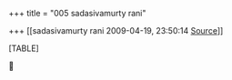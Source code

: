 +++
title = "005 sadasivamurty rani"

+++
[[sadasivamurty rani	2009-04-19, 23:50:14 [Source](https://groups.google.com/g/bvparishat/c/uZ0aIpn9TBI)]]



[TABLE]



